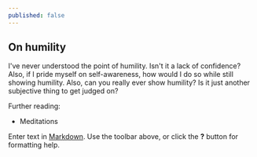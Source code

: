 ```yaml
---
published: false
---
```

## On humility

I've never understood the point of humility. Isn't it a lack of confidence? Also, if I pride myself on self-awareness, how would I do so while still showing humility. Also, can you really ever show humility? Is it just another subjective thing to get judged on?

Further reading:
* Meditations

Enter text in [Markdown](http://daringfireball.net/projects/markdown/). Use the toolbar above, or click the **?** button for formatting help.
